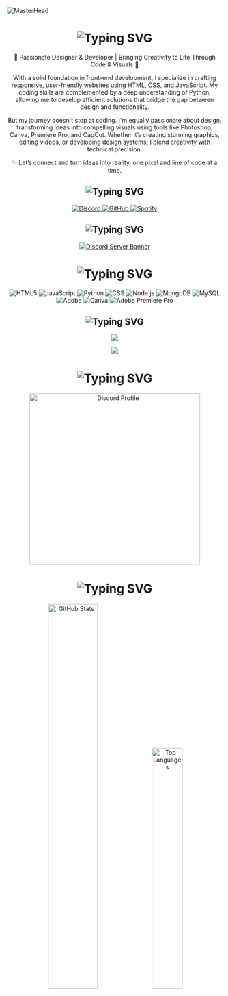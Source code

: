 ![MasterHead](https://i.pinimg.com/1200x/e1/96/42/e196424ca6d8e0dc96337eb9c9c90ffc.jpg)

<div align="center">
  <!-- About Me Section -->
  <h1>
    <img src="https://readme-typing-svg.herokuapp.com?font=Fredoka+One&pause=900&color=FFD700&background=00000000&center=true&vCenter=true&repeat=true&width=450&lines=About+Me" alt="Typing SVG" />
  </h1>

  <p>🌟 Passionate Designer & Developer | Bringing Creativity to Life Through Code & Visuals 🎨</p>
  <p>
    With a solid foundation in front-end development, I specialize in crafting responsive, user-friendly websites
    using HTML, CSS, and JavaScript. My coding skills are complemented by a deep understanding of Python, allowing me
    to develop efficient solutions that bridge the gap between design and functionality.
  </p>
  <p>
    But my journey doesn't stop at coding. I'm equally passionate about design, transforming ideas into compelling
    visuals using tools like Photoshop, Canva, Premiere Pro, and CapCut. Whether it’s creating stunning graphics,
    editing videos, or developing design systems, I blend creativity with technical precision.
  </p>
  <p>✨ Let’s connect and turn ideas into reality, one pixel and line of code at a time.</p>

  <!-- Social Media Section -->
  <h2>
    <img src="https://readme-typing-svg.herokuapp.com?font=Fredoka+One&pause=1000&color=FFA500&background=00000000&center=true&vCenter=true&repeat=false&width=435&lines=Social+Media's" alt="Typing SVG" />
  </h2>
  <p>
    <a href="https://discord.gg/BEq4KMUeUh" target="_blank">
      <img src="https://img.shields.io/badge/Discord%20-7289DA.svg?&style=for-the-badge&logo=discord&logoColor=white" alt="Discord" />
    </a>
    <a href="https://www.github.com/LirimW" target="_blank">
      <img src="https://img.shields.io/badge/GitHub%20-191717.svg?&style=for-the-badge&logo=github&logoColor=white" alt="GitHub" />
    </a>
    <a href="https://open.spotify.com/user/31bka7xejhfxd2xmrlr6kzlew3re?si=21b811aa7be148bd" target="_blank">
      <img src="https://img.shields.io/badge/Spotify%20-1ed760.svg?&style=for-the-badge&logo=spotify&logoColor=white" alt="Spotify" />
    </a>
  </p>

  <!-- Discord Server Section -->
  <h2>
    <img src="https://readme-typing-svg.herokuapp.com?font=Fredoka+One&pause=1000&color=1E90FF&background=00000000&center=true&vCenter=true&repeat=false&width=435&lines=My+Discord+Server" alt="Typing SVG" />
  </h2>
  <p>
    <a href="https://discord.gg/BEq4KMUeUh" target="_blank">
      <img src="https://api.weblutions.com/discord/invite/BEq4KMUeUh/" alt="Discord Server Banner" />
    </a>
  </p>

  <!-- Tech Stack Section -->
  <h1>
    <img src="https://readme-typing-svg.herokuapp.com?font=Fredoka+One&pause=1000&color=FF8C00&background=00000000&center=true&vCenter=true&repeat=false&width=435&lines=Tech+Stack" alt="Typing SVG" />
  </h1>
  <p>
    <img src="https://img.shields.io/badge/html5-%23E34F26.svg?style=for-the-badge&logo=html5&logoColor=white" alt="HTML5" />
    <img src="https://img.shields.io/badge/javascript-%23323330.svg?style=for-the-badge&logo=javascript&logoColor=%23F7DF1E" alt="JavaScript" />
    <img src="https://img.shields.io/badge/python-3670A0?style=for-the-badge&logo=python&logoColor=ffdd54" alt="Python" />
    <img src="https://img.shields.io/badge/css-%231572B6.svg?style=for-the-badge&logo=css3&logoColor=white" alt="CSS" />
    <img src="https://img.shields.io/badge/nodejs-6DA55F?style=for-the-badge&logo=node.js&logoColor=white" alt="Node.js" />
    <img src="https://img.shields.io/badge/mongodb-%234ea94b.svg?style=for-the-badge&logo=mongodb&logoColor=white" alt="MongoDB" />
    <img src="https://img.shields.io/badge/mysql-4479A1.svg?style=for-the-badge&logo=mysql&logoColor=white" alt="MySQL" />
    <img src="https://img.shields.io/badge/adobe-%23FF0000.svg?style=for-the-badge&logo=adobe&logoColor=white" alt="Adobe" />
    <img src="https://img.shields.io/badge/Canva-%2300C4CC.svg?style=for-the-badge&logo=Canva&logoColor=white" alt="Canva" />
    <img src="https://img.shields.io/badge/Adobe%20Premiere%20Pro-9999FF.svg?style=for-the-badge&logo=Adobe%20Premiere%20Pro&logoColor=white" alt="Adobe Premiere Pro" />
  </p>

  <!-- Languages & Tools Section -->
  <h2>
    <img src="https://readme-typing-svg.herokuapp.com?font=Fredoka+One&pause=1000&color=32CD32&background=00000000&center=true&vCenter=true&repeat=false&width=435&lines=Language's+%26+Tool's" alt="Typing SVG" />
  </h2>
  <p>
    <img src="https://skillicons.dev/icons?i=cs,js,html,css,nodejs,mongo&theme=dark" />
  </p>
  <p>
    <img src="https://skillicons.dev/icons?i=powershell,vscode,visualstudio&theme=dark" />
  </p>

 


 <!-- Discord Account Section -->
 <!-- Discord Account Section -->
<h1>
  <img
    src="https://readme-typing-svg.herokuapp.com?font=Fredoka&pause=1000&color=326EFF&background=00000000&center=true&vCenter=true&repeat=false&width=435&lines=My+Discord+Account's"
    alt="Typing SVG"
  />
</h1>
<p>
  <a href="https://discord.com/users/722885079575298090" target="_blank" rel="noopener noreferrer">
    <img width="400px"
      src="https://lanyard.kyrie25.dev/api/722885079575298090?decoration=true&useDisplayName=true&animationDuration=2s&waveColor=3256a8&imgStyle=square&imgBorderRadius=16px&bg=DD272700&idle"
      alt="Discord Profile" />
  </a>
</p>


  <!-- GitHub Stats Section -->
  <h1>
    <img src="https://readme-typing-svg.herokuapp.com?font=Fredoka+One&pause=1000&color=4169E1&background=00000000&center=true&vCenter=true&repeat=false&width=435&lines=Github+Stat's" alt="Typing SVG" />
  </h1>
  <p>
    <img src="https://github-readme-stats.vercel.app/api?username=LirimW&count_private=true&show_icons=true&theme=midnight-purple&hide_border=true" width="48%" alt="GitHub Stats" />
    <img src="https://github-readme-stats.vercel.app/api/top-langs/?username=LirimW&layout=compact&show_icons=true&theme=midnight-purple&hide_border=true" width="38%" alt="Top Languages" />
  </p>
</div>
